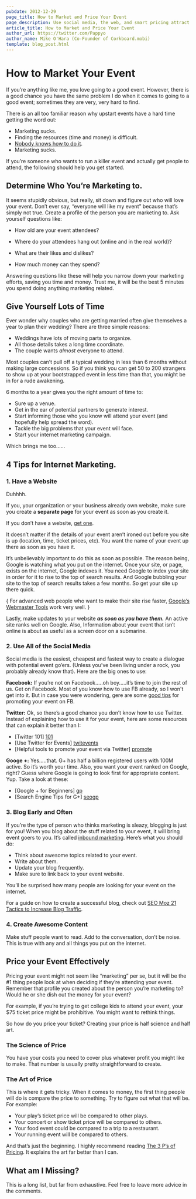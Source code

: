 ```yaml
---
pubdate: 2012-12-29
page_title: How to Market and Price Your Event
page_description: Use social media, the web, and smart pricing attract a crowd to your event.
article_title: How to Market and Price Your Event
author_url: https://twitter.com/Pappyo
author_name: Mike O'Hara (Co-Founder of Corkboard.mobi)
template: blog_post.html
---
```


# How to Market Your Event

If you’re anything like me, you love going to a good event. However, there is a
good chance you have the same problem I do when it comes to going to a good
event; sometimes they are very, very hard to find.

There is an all too familiar reason why upstart events have a hard time getting the word out:

- Marketing sucks.
- Finding the resources (time and money) is difficult.
- [Nobody knows how to do it].
- Marketing sucks.

If you’re someone who wants to run a killer event and actually get people to
attend, the following should help you get started.

## Determine Who You’re Marketing to.

It seems stupidly obvious, but really, sit down and figure out who will love
your event. Don’t ever say, “everyone will like my event” because that’s simply
not true. Create a profile of the person you are marketing to. Ask yourself
questions like:

* How old are your event attendees?

* Where do your attendees hang out (online and in the real world)?

* What are their likes and dislikes?

* How much money can they spend?

Answering questions like these will help you narrow down your marketing efforts, saving you time and money. Trust me, it will be the best 5 minutes you spend doing anything marketing related.

## Give Yourself Lots of Time 

Ever wonder why couples who are getting married often give themselves a year to plan their wedding? There are three simple reasons:

- Weddings have lots of moving parts to organize. 
- All those details takes a long time coordinate.
- The couple wants *almost* everyone to attend.

Most couples can’t pull off a typical wedding in less than 6 months without making large concessions. So if you think you can get 50 to 200 strangers to show up at your bootstrapped event in less time than that, you might be in for a rude awakening.

6 months to a year gives you the right amount of time to:

- Sure up a venue. 
- Get in the ear of potential partners to generate interest.
- Start informing those who you know will attend your event (and hopefully help spread the word).
- Tackle the big problems that your event will face. 
- Start your internet marketing campaign.

Which brings me too......

## 4 Tips for Internet Marketing.

### 1. Have a Website

Duhhhh.

If you, your organization or your business already own website, make sure you create a **separate page** for your event as soon as you create it.  

If you don’t have a website, [get one][wp]. 

It doesn’t matter if the details of your event aren’t ironed out before you site is up (location, time, ticket prices, etc). You want the name of your event up there as soon as you have it.

It’s unbelievably important to do this as soon as possible. The reason being, Google is watching what you put on the internet. Once your site, or page, exists on the internet, Google indexes it. You need Google to index your site in order for it to rise to the top of search results. And Google bubbling your site to the top of search results takes a few months. So get your site up there quick.

{ For advanced web people who want to make their site rise faster, [Google’s Webmaster Tools][webmaster] work very well. }

Lastly, make updates to your website ***as soon as you have them.*** An active site ranks well on Google. Also, Information about your event that isn’t online is about as useful as a screen door on a submarine. 

### 2. Use All of the Social Media

Social media is the easiest, cheapest and fastest way to create a dialogue with potential event go’ers. (Unless you’ve been living under a rock, you probably already know that). Here are the big ones to use:

**Facebook:** If you’re not on Facebook.....oh boy.....it’s time to join the rest of us. Get on Facebook. Most of you know how to use FB already, so I won't get into it. But in case you were wondering, gere are some [good tips][tips] for promoting your event on FB.

**Twitter:** Ok, so there’s a good chance you don’t know how to use Twitter. Instead of explaining how to use it for your event, here are some resources that can explain it better than I:

- [Twitter 101] [101]
- [Use Twitter for Events] [twitevents]
- [Helpful tools to promote your event via Twitter] [promote]

**Googe +:** Yes.....that. G+ has half a billion registered users with 100M active. So it’s worth your time. Also, you want your event ranked on Google, right? Guess where Google is going to look first for appropriate content. Yup. Take a look at these:

- [Google + for Beginners] [gp]
- [Search Engine Tips for G+] [seogp]

### 3. Blog Early and Often

If you’re the type of person who thinks marketing is sleazy, blogging is just for you! When you blog about the stuff related to your event, it will bring event goers to you. It’s called [inbound marketing][inbound]. Here’s what you should do:

- Think about awesome topics related to your event.
- Write about them.
- Update your blog frequently.
- Make sure to link back to your event website. 

You’ll be surprised how many people are looking for your event on the internet.

For a guide on how to create a successful blog, check out [SEO Moz 21 Tactics to Increase Blog Traffic][seomoz].

### 4. Create Awesome Content

Make stuff people want to read. Add to the conversation, don’t be noise. This is true with any and all things you put on the internet.

## Price your Event Effectively 

Pricing your event might not seem like “marketing” per se, but it will be the #1 thing people look at when deciding if they’re attending your event. Remember that profile you created about the person you’re marketing to? Would he or she dish out the money for your event?

For example, if you’re trying to get college kids to attend your event, your $75 ticket price might be prohibitive. You might want to rethink things.

So how do you price your ticket? Creating your price is half science and half art.

### The Science of Price

You have your costs you need to cover plus whatever profit you might like to make. That number is usually pretty straightforward to create. 

### The Art of Price

This is where it gets tricky. When it comes to money, the first thing people will do is compare the price to something. Try to figure out what that will be. For example:

- Your play’s ticket price will be compared to other plays.
- Your concert or show ticket price will be compared to others.
- Your food event could be compared to a trip to a restaurant.
- Your running event will be compared to others.

And that’s just the beginning. I highly recommend reading [The 3 P’s of Pricing][p]. It explains the art far better than I can.

## What am I Missing?

This is a long list, but far from exhaustive. Feel free to leave more advice in the comments.



[nobody knows how to do it]: http://www.forbes.com/sites/dorieclark/2012/11/11/the-end-of-the-expert-why-no-one-in-marketing-knows-what-theyre-doing/
[seomoz]: http://www.seomoz.org/blog/21-tactics-to-increase-blog-traffic-2012
[wp]: http://www.wordpress.com
[webmaster]: http://www.google.com/webmasters/tools
[tips]: http://www.techwyse.com/blog/social-media-marketing/how-to-use-facebook-for-event-marketing/
[101]: https://support.twitter.com/articles/215585-twitter-101-how-should-i-get-started-using-twitter
[twitevents]: http://stevebuttry.wordpress.com/2012/10/25/use-twitter-for-conversation-about-an-event-not-just-promotion/
[promote]: http://socialstrand.com/2011/10/20/5-tools-to-promote-your-event-on-twitter/
[gp]: http://www.squidoo.com/google-plus-beginners-guide
[seogp]: http://www.seomoz.org/blog/tips-to-use-google-for-seo
[inbound]: http://en.wikipedia.org/wiki/Inbound_marketing
[p]: http://www.productiveflourishing.com/the-3ps-of-pricing-perception-part-1/
